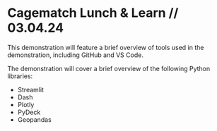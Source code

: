 # Cagematch Lunch & Learn // 03.04.24

This demonstration will feature a brief overview of tools used in the demonstration, including GitHub and VS Code.

The demonstration will cover a brief overview of the following Python libraries:

- Streamlit
- Dash
- Plotly
- PyDeck
- Geopandas
